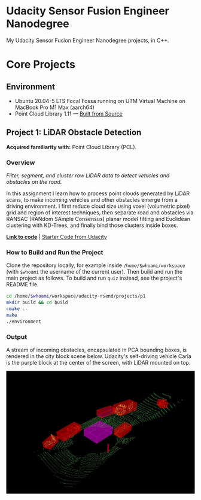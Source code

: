 # Udacity Sensor Fusion Engineer Nanodegree

My Udacity Sensor Fusion Engineer Nanodegree projects, in C++.

# Core Projects

## Environment

* Ubuntu 20.04-5 LTS Focal Fossa running on UTM Virtual Machine on MacBook Pro M1 Max (aarch64)
* Point Cloud Library 1.11 — [Built from Source](https://pcl.readthedocs.io/projects/tutorials/en/latest/compiling_pcl_posix.html#stable)

## Project 1: LiDAR Obstacle Detection

__Acquired familiarity with:__ Point Cloud Library (PCL).

### Overview

_Filter, segment, and cluster raw LiDAR data to detect vehicles and obstacles on the road._

In this assignment I learn how to process point clouds generated by LiDAR scans, to make incoming vehicles and other obstacles emerge from a driving environment. I first reduce cloud size using voxel (volumetric pixel) grid and region of interest techniques, then separate road and obstacles via RANSAC (RANdom SAmple Consensus) planar model fitting and Euclidean clustering with KD-Trees, and finally bind those clusters inside boxes.

__[Link to code](projects/p1/)__ | [Starter Code from Udacity](https://github.com/udacity/SFND_Lidar_Obstacle_Detection)

### How to Build and Run the Project

Clone the repository locally, for example inside `/home/$whoami/workspace` (with `$whoami` the username of the current user). Then build and run the main project as follows. To build and run `quiz` instead, see the project's README file.

```bash
cd /home/$whoami/workspace/udacity-rsend/projects/p1
mkdir build && cd build
cmake ..
make
./environment
```

### Output

A stream of incoming obstacles, encapsulated in PCA bounding boxes, is rendered in the city block scene below. Udacity's self-driving vehicle Carla is the purple block at the center of the screen, with LiDAR mounted on top.

![PCA Bounding Boxes](./projects/p1/img/mov1.gif)
